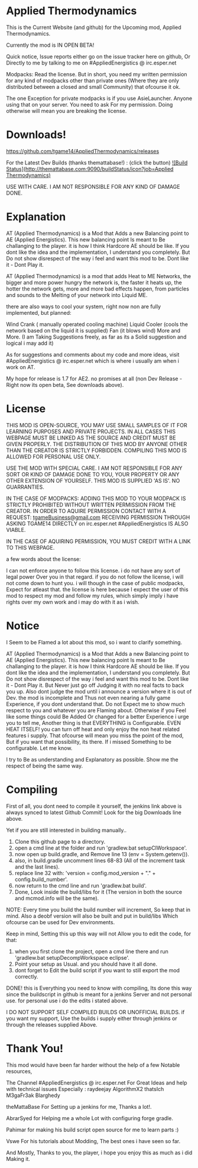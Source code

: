 Applied Thermodynamics
==================
This is the Current Website (and github) for the Upcoming mod, Applied Thermodynamics.

Currently the mod is IN OPEN BETA!

Quick notice, Issue reports either go on the issue tracker here on github, Or Directly to me by
talking to me on #AppliedEnergistics @ irc.esper.net

Modpacks: Read the license. But in short, you need my written permission for any kind of modpacks
other than private ones (Where they are only distributed between a closed and small Community) that ofcourse it ok.

The one Exception for private modpacks is if you use AsieLauncher. Anyone using that on your server. You need to ask
For my permission. Doing otherwise will mean you are breaking the license.


Downloads!
==================
https://github.com/tgame14/AppliedThermodynamics/releases

For the Latest Dev Builds (thanks themattabase!) :
(click the button)
[![Build Status](http://themattabase.com:9090/buildStatus/icon?job=Applied Thermodynamics)](http://themattabase.com:9090/job/Applied%20Thermodynamics/)

USE WITH CARE. I AM NOT RESPONSIBLE FOR ANY KIND OF DAMAGE DONE.

Explanation
==================
AT (Applied Thermodynamics) is a Mod that Adds a new Balancing point to AE (Applied Energistics).
This new balancing point Is meant to Be challanging to the player. it is how I think Hardcore AE should be like.
If you dont like the idea and the implementation, I understand you completely. But Do not show disrespect of 
the way i feel and want this mod to be. Dont like it - Dont Play it.

AT (Applied Thermodynamics) is a mod that adds Heat to ME Networks, the bigger and more power hungry the network is, the faster it heats up,
the hotter the network gets, more and more bad effects happen, from particles and sounds to the Melting of your network into Liquid ME.

there are also ways to cool your system, right now non are fully implemented, but planned:

Wind Crank ( manually operated cooling machine)
Liquid Cooler (cools the network based on the liquid it is supplied)
Fan (it blows wind)
More and More. (I am Taking Suggestions freely, as far as its a Solid suggestion and logical i may add it)

As for suggestions and comments about my code and more ideas, visit #AppliedEnergistics @ irc.esper.net which is where
i usually am when i work on AT.

My hope for release is 1.7 for AE2. no promises at all (non Dev Release - Right now its open beta, See downloads above).

License
=========
THIS MOD IS OPEN-SOURCE, YOU MAY USE SMALL SAMPLES OF IT FOR LEARNING PURPOSES AND PRIVATE PROJECTS.
IN ALL CASES THIS WEBPAGE MUST BE LINKED AS THE SOURCE AND CREDIT MUST BE GIVEN PROPERLY.
THE DISTRIBUTION OF THIS MOD BY ANYONE OTHER THAN THE CREATOR IS STRICTLY FORBIDDEN.
COMPILING THIS MOD IS ALLOWED FOR PERSONAL USE ONLY.

USE THE MOD WITH SPECIAL CARE. I AM NOT RESPONSIBLE FOR ANY SORT OR KIND OF DAMAGE DONE TO YOU,
YOUR PROPERTY OR ANY OTHER EXTENSION OF YOURSELF. THIS MOD IS SUPPLIED 'AS IS'. NO GUARRANTIES.

IN THE CASE OF MODPACKS:
ADDING THIS MOD TO YOUR MODPACK IS STRICTLY PROHIBITED WITHOUT WRITTEN PERMISSION FROM THE CREATOR.
IN ORDER TO AQUIRE PERMISSION CONTACT WITH A REQUEST: tgameBusiness@gmail.com
RECEIVING PERMISSION THROUGH ASKING TGAME14 DIRECTLY on irc.esper.net #AppliedEnergistics IS ALSO VIABLE.

IN THE CASE OF AQUIRING PERMISSION, YOU MUST CREDIT WITH A LINK TO THIS WEBPAGE.

a few words about the license:

I can not enforce anyone to follow this license. i do not have any sort of legal power Over you in that regard.
if you do not follow the license, i will not come down to hunt you. i will though in the case of public modpacks,
Expect for atleast that. the license is here because I expect the user of this mod to respect my mod and
follow my rules, which simply imply i have rights over my own work and i may do with it as i wish.

Notice
=========
I Seem to be Flamed a lot about this mod, so i want to clarify something.

AT (Applied Thermodynamics) is a Mod that Adds a new Balancing point to AE (Applied Energistics).
This new balancing point Is meant to Be challanging to the player. it is how I think Hardcore AE should be like.
If you dont like the idea and the implementation, I understand you completely. But Do not show disrespect of 
the way i feel and want this mod to be. Dont like it - Dont Play it. But Never just go off Judging it with no
real facts to back you up. Also dont judge the mod until i announce a version where it is out of Dev. the mod is
incomplete and Thus not even nearing a fully game Experience, if you dont understand that. Do not Expect me to
show much respect to you and whatever you are Flaming about. Otherwise if you Feel like some things could Be Added
Or changed for a better Experience i urge you to tell me, Another thing is that EVERYTHING is Configurable.
EVEN HEAT ITSELF! you can turn off heat and only enjoy the non heat related features i supply. That ofcourse
will mean you miss the point of the mod, But if you want that possibility, its there.
If i missed Something to be configurable. Let me know.

I try to Be as understanding and Explanatory as possible. Show me the respect of being the same way.

Compiling
=========
First of all, you dont need to compile it yourself, the jenkins link above is always synced to latest Github Commit!
Look for the big Downloads line above.

Yet if you are still interested in building manually..

1) Clone this github page to a directory.
2) open a cmd line at the folder and run 'gradlew.bat setupCIWorkspace'.
3) now open up build.gradle, and Remove line 13 (env = System.getenv()).
4) also, in build.gradle uncomment lines 68-83 (All of the increment task and the last lines).
5) replace line 32 with:
'version = config.mod_version + "." + config.build_number'.
6) now return to the cmd line and run 'gradlew.bat build'.
7) Done, Look inside the build/libs for it (The version in both the source and mcmod.info will be the same).

NOTE:
Every time you build the build number will increment, So keep that in mind.
Also a deobf version will also be built and put in build/libs Which ofcourse can be used for Dev environments.

Keep in mind, Setting this up this way will not Allow you to edit the code, for that:

1) when you first clone the project, open a cmd line there and run 'gradlew.bat setupDecompWorkspace eclipse'.
2) Point your setup as Usual. and you should have it all done.
3) dont forget to Edit the build script if you want to still export the mod correctly.

DONE! this is Everything you need to know with compiling, Its done this way since the buildscript
in github is meant for a jenkins Server and not personal use. for personal use i do the edits i stated
above.

I DO NOT SUPPORT SELF COMPILED BUILDS OR UNOFFICIAL BUILDS. if you want my support, Use the builds i supply
either through jenkins or through the releases supplied Above.



Thank You!
=========
This mod would have been far harder without the help of a few Notable resources,

The Channel #AppliedEnergistics @ irc.esper.net For Great Ideas and help with technical issues Especially :
raydeejay
AlgorithmX2
thatsIch
M3gaFr3ak
Blarghedy

theMattaBase For Setting up a jenkins for me, Thanks a lot!.

AbrarSyed for Helping me a whole Lot with configuring forge gradle.

Pahimar for making his build script open source for me to learn parts :)

Vswe For his tutorials about Modding, The best ones i have seen so far.

And Mostly, Thanks to you, the player, i hope you enjoy this as much as i did Making it.
